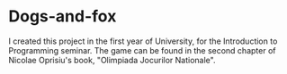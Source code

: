 # Dogs-and-fox
I created this project in the first year of University, for the Introduction to Programming seminar. The game can be found in the second chapter of Nicolae Oprisiu's book, "Olimpiada Jocurilor Nationale".

